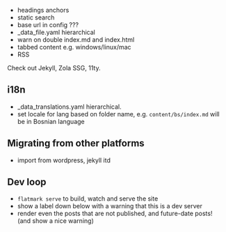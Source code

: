 

- headings anchors
- static search
- base url in config ???
- _data_file.yaml hierarchical
- warn on double index.md and index.html
- tabbed content e.g. windows/linux/mac
- RSS


Check out Jekyll, Zola SSG, 11ty.


## i18n

- _data_translations.yaml hierarchical.
- set locale for lang based on folder name, e.g. `content/bs/index.md` will be in Bosnian language


## Migrating from other platforms
- import from wordpress, jekyll itd




## Dev loop
- `flatmark serve` to build, watch and serve the site
- show a label down below with a warning that this is a dev server
- render even the posts that are not published, and future-date posts! (and show a nice warning)



